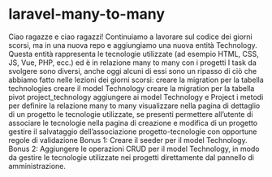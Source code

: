 # laravel-many-to-many

Ciao ragazze e ciao ragazzi!
Continuiamo a lavorare sul codice dei giorni scorsi, ma in una nuova repo e aggiungiamo una nuova entità Technology.
Questa entità rappresenta le tecnologie utilizzate (ad esempio HTML, CSS, JS, Vue, PHP, ecc.) ed è in relazione many to many con i progetti
I task da svolgere sono diversi, anche oggi alcuni di essi sono un ripasso di ciò che abbiamo fatto nelle lezioni dei giorni scorsi:
creare la migration per la tabella technologies
creare il model Technology
creare la migration per la tabella pivot project_technology
aggiungere ai model Technology e Project i metodi per definire la relazione many to many
visualizzare nella pagina di dettaglio di un progetto le tecnologie utilizzate, se presenti
permettere all’utente di associare le tecnologie nella pagina di creazione e modifica di un progetto
gestire il salvataggio dell’associazione progetto-tecnologie con opportune regole di validazione
Bonus 1:
Creare il seeder per il model Technology.
Bonus 2:
Aggiungere le operazioni CRUD per il model Technology, in modo da gestire le tecnologie utilizzate nei progetti direttamente dal pannello di amministrazione.
